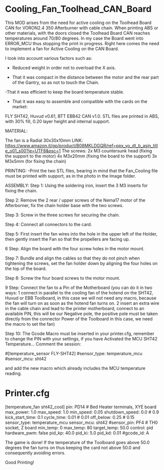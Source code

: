 # Cooling_Fan_Toolhead_CAN_Board
This MOD arises from the need for active cooling on the Toolhead Board CAN for VORON2.4 350 Afterburner with cable chain. When printing ABS or other materials, with the doors closed the Toolhead Board CAN reaches temperatures around 70/80 degrees. In my case the Board went into ERROR_MCU thus stopping the print in progress.
Right here comes the need to implement a fan for Active Cooling on the CAN Board.

I took into account various factors such as:

- Reduced weight in order not to overload the X axis.

- That it was compact in the distance between the motor and the rear part of the Gantry, so as not to touch the Chain.

-That it was efficient to keep the board temperature stable.

- That it was easy to assemble and compatible with the cards on the market:

FLY SHT42, Huvud v0.61, BTT EBB42 CAN v1.0.
STL files are printed in ABS, with 30% fill, 0.20 layer height and internal support.


MATERIAL:

The fan is a Radial 30x30x10mm LINK: https://www.amazon.it/gp/product/B08MKLDGQR/ref=ppx_yo_dt_b_asin_title_o01_s00?ie=UTF8&psc=1
The screws: 2x M3 countersunk head (fixing the support to the motor) 4x M3x20mm (fixing the board to the support) 3x M3x5mm (for fixing the chain)


PRINTING:
-Print the two STL files, bearing in mind that the Fan_Cooling file must be printed with support, as in the photo in the Image folder.


ASSEMBLY:
Step 1: Using the soldering iron, insert the 3 M3 inserts for fixing the chain.

Step 2: Remove the 2 rear / upper screws of the Nema17 motor of the Afterborner, fix the chain holder base with the two screws.


Step 3: Screw in the three screws for securing the chain.


Step 4: Connect all connectors to the card.


Step 5: First insert the fan wires into the hole in the upper left of the Holder, then gently insert the Fan so that the propellers are facing up.


6 Step: Align the board with the four screw holes in the motor mount.


Step 7: Bundle and align the cables so that they do not pinch when tightening the screws, set the fan holder down by aligning the four holes on the top of the board.


Step 8: Screw the four board screws to the motor mount.


9 Step: Connect the fan to a Pin of the Motherboard (you can do it in two ways: 1 connect in parallel to the cooling fan of the hotend on the SHT42, Huvud or EBB Toolboard, in this case we will not need any macro, because the fan will turn on as soon as the hotend fan turns on. 2 insert an extra wire in the cable chain and lead to the printer motherboard, connect to an available PIN, this will be our Negative pole, the positive pole must be taken directly from the connector Power of the Toolboard in this case, we need the macro to set the fan)

Step 10: The Gcode Macro must be inserted in your printer.cfg, remember to change the PIN with your settings, if you have Activated the MCU SHT42 Temperature... 
Comment the session:


 #[temperature_sensor FLY-SHT42]
 #sensor_type: temperature_mcu
 #sensor_mcu: sht42

and add the new macro which already includes the MCU temperature reading.


 # Printer.cfg
[temperature_fan sht42_cool]
pin: PD14 # Bed Heater terminals, XYE board
max_power: 1.0
max_speed: 1.0
min_speed: 0.05
shutdown_speed: 0.0 # 0.9
kick_start_time: 0.1
cycle_time: 0.01 # 0.01
off_below: 0.25 # 0.15
sensor_type: temperature_mcu
sensor_mcu: sht42
#sensor_pin: PF4 # TH0 socket, Z board
min_temp: 0
max_temp: 80
target_temp: 50.0
control: pid
hardware_pwm: false
pid_kp: 40.0
pid_ki: 5.0
pid_kd: 0.01
#gcode_id: A

The game is done! If the temperature of the Toolboard goes above 50.0 degrees the fan turns on thus keeping the card not above 50.0 and consequently avoiding errors.

Good Printing!
